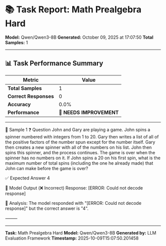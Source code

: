 # 📚 Task Report: Math Prealgebra Hard

**Model:** Qwen/Qwen3-8B
**Generated:** October 09, 2025 at 17:07:50
**Total Samples:** 1

---

## 📊 Task Performance Summary

| Metric | Value |
| ------ | ----- |
| **Total Samples** | 1 |
| **Correct Responses** | 0 |
| **Accuracy** | 0.0% |
| **Performance** | 🔴 **NEEDS IMPROVEMENT** |

---

📝 Sample 1
❓ Question
John and Gary are playing a game. John spins a spinner numbered with integers from 1 to 20. Gary then writes a list of all of the positive factors of the number spun except for the number itself. Gary then creates a new spinner with all of the numbers on his list. John then spins this spinner, and the process continues. The game is over when the spinner has no numbers on it. If John spins a 20 on his first spin, what is the maximum number of total spins (including the one he already made) that John can make before the game is over?

✅ Expected Answer
4

🤖 Model Output (❌ Incorrect)
Response: [ERROR: Could not decode response]

💬 Analysis:
The model responded with "[ERROR: Could not decode response]" but the correct answer is "4".

⸻

---

**Task:** Math Prealgebra Hard
**Model:** Qwen/Qwen3-8B
**Generated by:** LLM Evaluation Framework
**Timestamp:** 2025-10-09T15:07:50.201458